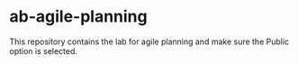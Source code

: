# ab-agile-planning
This repository contains the lab for agile planning and make sure the Public option is selected.
